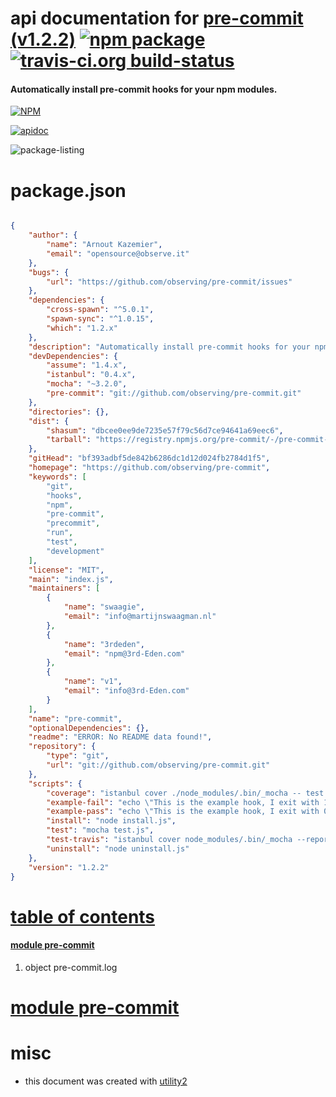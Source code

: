 # api documentation for  [pre-commit (v1.2.2)](https://github.com/observing/pre-commit)  [![npm package](https://img.shields.io/npm/v/npmdoc-pre-commit.svg?style=flat-square)](https://www.npmjs.org/package/npmdoc-pre-commit) [![travis-ci.org build-status](https://api.travis-ci.org/npmdoc/node-npmdoc-pre-commit.svg)](https://travis-ci.org/npmdoc/node-npmdoc-pre-commit)
#### Automatically install pre-commit hooks for your npm modules.

[![NPM](https://nodei.co/npm/pre-commit.png?downloads=true)](https://www.npmjs.com/package/pre-commit)

[![apidoc](https://npmdoc.github.io/node-npmdoc-pre-commit/build/screen-capture.buildNpmdoc.browser._2Fhome_2Ftravis_2Fbuild_2Fnpmdoc_2Fnode-npmdoc-pre-commit_2Ftmp_2Fbuild_2Fapidoc.html.png)](https://npmdoc.github.io/node-npmdoc-pre-commit/build..beta..travis-ci.org/apidoc.html)

![package-listing](https://npmdoc.github.io/node-npmdoc-pre-commit/build/screen-capture.npmPackageListing.svg)



# package.json

```json

{
    "author": {
        "name": "Arnout Kazemier",
        "email": "opensource@observe.it"
    },
    "bugs": {
        "url": "https://github.com/observing/pre-commit/issues"
    },
    "dependencies": {
        "cross-spawn": "^5.0.1",
        "spawn-sync": "^1.0.15",
        "which": "1.2.x"
    },
    "description": "Automatically install pre-commit hooks for your npm modules.",
    "devDependencies": {
        "assume": "1.4.x",
        "istanbul": "0.4.x",
        "mocha": "~3.2.0",
        "pre-commit": "git://github.com/observing/pre-commit.git"
    },
    "directories": {},
    "dist": {
        "shasum": "dbcee0ee9de7235e57f79c56d7ce94641a69eec6",
        "tarball": "https://registry.npmjs.org/pre-commit/-/pre-commit-1.2.2.tgz"
    },
    "gitHead": "bf393adbf5de842b6286dc1d12d024fb2784d1f5",
    "homepage": "https://github.com/observing/pre-commit",
    "keywords": [
        "git",
        "hooks",
        "npm",
        "pre-commit",
        "precommit",
        "run",
        "test",
        "development"
    ],
    "license": "MIT",
    "main": "index.js",
    "maintainers": [
        {
            "name": "swaagie",
            "email": "info@martijnswaagman.nl"
        },
        {
            "name": "3rdeden",
            "email": "npm@3rd-Eden.com"
        },
        {
            "name": "v1",
            "email": "info@3rd-Eden.com"
        }
    ],
    "name": "pre-commit",
    "optionalDependencies": {},
    "readme": "ERROR: No README data found!",
    "repository": {
        "type": "git",
        "url": "git://github.com/observing/pre-commit.git"
    },
    "scripts": {
        "coverage": "istanbul cover ./node_modules/.bin/_mocha -- test.js",
        "example-fail": "echo \"This is the example hook, I exit with 1\" && exit 1",
        "example-pass": "echo \"This is the example hook, I exit with 0\" && exit 0",
        "install": "node install.js",
        "test": "mocha test.js",
        "test-travis": "istanbul cover node_modules/.bin/_mocha --report lcovonly -- test.js",
        "uninstall": "node uninstall.js"
    },
    "version": "1.2.2"
}
```



# <a name="apidoc.tableOfContents"></a>[table of contents](#apidoc.tableOfContents)

#### [module pre-commit](#apidoc.module.pre-commit)
1.  object <span class="apidocSignatureSpan">pre-commit.</span>log



# <a name="apidoc.module.pre-commit"></a>[module pre-commit](#apidoc.module.pre-commit)



# misc
- this document was created with [utility2](https://github.com/kaizhu256/node-utility2)

